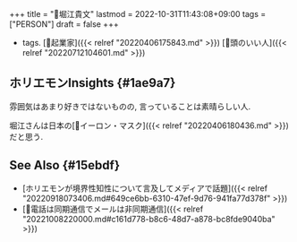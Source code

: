+++
title = "👨堀江貴文"
lastmod = 2022-10-31T11:43:08+09:00
tags = ["PERSON"]
draft = false
+++

-   tags. [🔖起業家]({{< relref "20220406175843.md" >}}) [🔖頭のいい人]({{< relref "20220712104601.md" >}})


## ホリエモンInsights {#1ae9a7}

雰囲気はあまり好きではないものの, 言っていることは素晴らしい人.

堀江さんは日本の[👨イーロン・マスク]({{< relref "20220406180436.md" >}})だと思う.


## See Also {#15ebdf}

-   [ホリエモンが境界性知性について言及してメディアで話題]({{< relref "20220918073406.md#649ce6bb-6310-47ef-9d76-941fa77d378f" >}})
-   [🤔電話は同期通信でメールは非同期通信]({{< relref "20221008220000.md#c161d778-b8c6-48d7-a878-bc8fde9040ba" >}})
